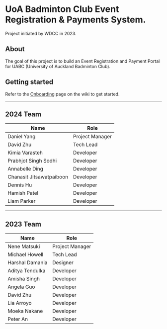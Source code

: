 # UoA Badminton Club Event Registration & Payments System.

Project initiated by WDCC in 2023.

## About

The goal of this project is to build an Event Registration and Payment Portal for UABC (University of Auckland Badminton Club).

## Getting started

Refer to the [Onboarding](https://github.com/UoaWDCC/uabc-portal/wiki/Onboarding) page on the wiki to get started.

---

## 2024 Team

| Name                     | Role            |
| ------------------------ | --------------- |
| Daniel Yang              | Project Manager |
| David Zhu                | Tech Lead       |
| Kimia Varasteh           | Developer       |
| Prabhjot Singh Sodhi     | Developer       |
| Annabelle Ding           | Developer       |
| Chanasit Jitsawatpaiboon | Developer       |
| Dennis Hu                | Developer       |
| Hamish Patel             | Developer       |
| Liam Parker              | Developer       |

---

## 2023 Team

| Name            | Role            |
| --------------- | --------------- |
| Nene Matsuki    | Project Manager |
| Michael Howell  | Tech Lead       |
| Harshal Damania | Designer        |
| Aditya Tendulka | Developer       |
| Amisha Singh    | Developer       |
| Angela Guo      | Developer       |
| David Zhu       | Developer       |
| Lia Arroyo      | Developer       |
| Moeka Nakane    | Developer       |
| Peter An        | Developer       |
